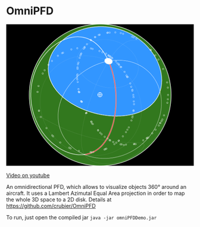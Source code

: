# OmniPFD

![Screenshot](/screenshot.png?raw=true "Screenshot")

[Video on youtube](https://youtu.be/oXGJEKLopRk)

An omnidirectional PFD, which allows to visualize objects 360° around an aircraft. It uses a Lambert Azimutal Equal Area projection in order to map the whole 3D space to a 2D disk. Details at https://github.com/crubier/OmniPFD

To run, just open the compiled jar `java -jar omniPFDDemo.jar`
